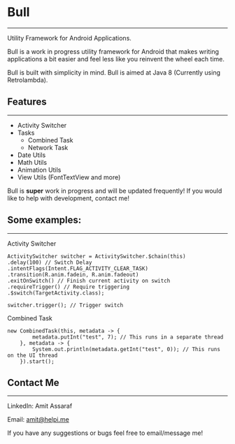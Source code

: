 
# Bull
---------
Utility Framework for Android Applications.

Bull is a work in progress utility framework for Android that makes writing applications a bit easier and feel less like you reinvent the wheel each time.

Bull is built with simplicity in mind. 
Bull is aimed at Java 8 (Currently using Retrolambda).

Features
------------
--------------
 - Activity Switcher
 - Tasks
	 - Combined Task
	 - Network Task
 - Date Utils
 - Math Utils
 - Animation Utils
 - View Utils (FontTextView and more)

Bull is **super** work in progress and will be updated frequently! If you would like to help with development, contact me!

Some examples:
-----------------------
---------------------------
Activity Switcher

    ActivitySwitcher switcher = ActivitySwitcher.$chain(this)
	.delay(100) // Switch Delay
	.intentFlags(Intent.FLAG_ACTIVITY_CLEAR_TASK) 
	.transition(R.anim.fadein, R.anim.fadeout)
	.exitOnSwitch() // Finish current activity on switch
	.requireTrigger() // Require triggering
	.$switch(TargetActivity.class);
    
    switcher.trigger(); // Trigger switch

Combined Task

    new CombinedTask(this, metadata -> {
            metadata.putInt("test", 7); // This runs in a separate thread
        }, metadata -> {
            System.out.println(metadata.getInt("test", 0)); // This runs on the UI thread
        }).start();


Contact Me
----------
------------
LinkedIn: Amit Assaraf

Email: amit@helpi.me

If you have any suggestions or bugs feel free to email/message me!